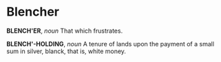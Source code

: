 # Blencher

**BLENCH'ER**, _noun_ That which frustrates.

**BLENCH'-HOLDING**, _noun_ A tenure of lands upon the payment of a small sum in silver, blanck, that is, white money.